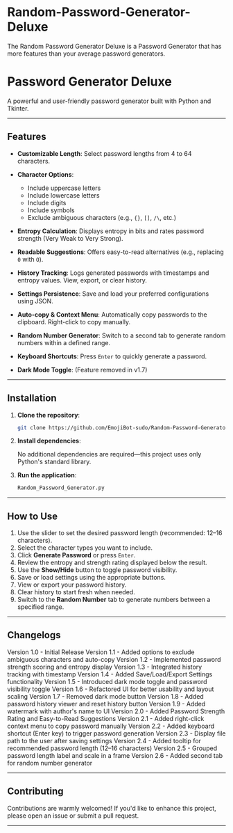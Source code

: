 # Random-Password-Generator-Deluxe
The Random Password Generator Deluxe is a Password Generator that has more features than your average password generators.

# Password Generator Deluxe

A powerful and user-friendly password generator built with Python and Tkinter.

---

## Features

* **Customizable Length**: Select password lengths from 4 to 64 characters.
* **Character Options**:

  * Include uppercase letters
  * Include lowercase letters
  * Include digits
  * Include symbols
  * Exclude ambiguous characters (e.g., `{}`, `[]`, `/\`, etc.)
* **Entropy Calculation**: Displays entropy in bits and rates password strength (Very Weak to Very Strong).
* **Readable Suggestions**: Offers easy-to-read alternatives (e.g., replacing `0` with `O`).
* **History Tracking**: Logs generated passwords with timestamps and entropy values. View, export, or clear history.
* **Settings Persistence**: Save and load your preferred configurations using JSON.
* **Auto-copy & Context Menu**: Automatically copy passwords to the clipboard. Right-click to copy manually.
* **Random Number Generator**: Switch to a second tab to generate random numbers within a defined range.
* **Keyboard Shortcuts**: Press `Enter` to quickly generate a password.
* **Dark Mode Toggle**: (Feature removed in v1.7)

---

## Installation

1. **Clone the repository**:

   ```bash
   git clone https://github.com/EmojiBot-sudo/Random-Password-Generator-Deluxe/
   ```

2. **Install dependencies**:

   No additional dependencies are required—this project uses only Python's standard library.

3. **Run the application**:

   ```bash
   Random_Password_Generator.py
   ```

---

## How to Use

1. Use the slider to set the desired password length (recommended: 12–16 characters).
2. Select the character types you want to include.
3. Click **Generate Password** or press `Enter`.
4. Review the entropy and strength rating displayed below the result.
5. Use the **Show/Hide** button to toggle password visibility.
6. Save or load settings using the appropriate buttons.
7. View or export your password history.
8. Clear history to start fresh when needed.
9. Switch to the **Random Number** tab to generate numbers between a specified range.

---

## Changelogs

 Version 1.0 - Initial Release
 Version 1.1 - Added options to exclude ambiguous characters and auto-copy
 Version 1.2 - Implemented password strength scoring and entropy display
 Version 1.3 - Integrated history tracking with timestamp
 Version 1.4 - Added Save/Load/Export Settings functionality
 Version 1.5 - Introduced dark mode toggle and password visibility toggle
 Version 1.6 - Refactored UI for better usability and layout scaling
 Version 1.7 - Removed dark mode button
 Version 1.8 - Added password history viewer and reset history button
 Version 1.9 - Added watermark with author's name to UI
 Version 2.0 - Added Password Strength Rating and Easy-to-Read Suggestions
 Version 2.1 - Added right-click context menu to copy password manually
 Version 2.2 - Added keyboard shortcut (Enter key) to trigger password generation
 Version 2.3 - Display file path to the user after saving settings
 Version 2.4 - Added tooltip for recommended password length (12–16 characters)
 Version 2.5 - Grouped password length label and scale in a frame
 Version 2.6 - Added second tab for random number generator

---

## Contributing

Contributions are warmly welcomed! If you'd like to enhance this project, please open an issue or submit a pull request.

---


